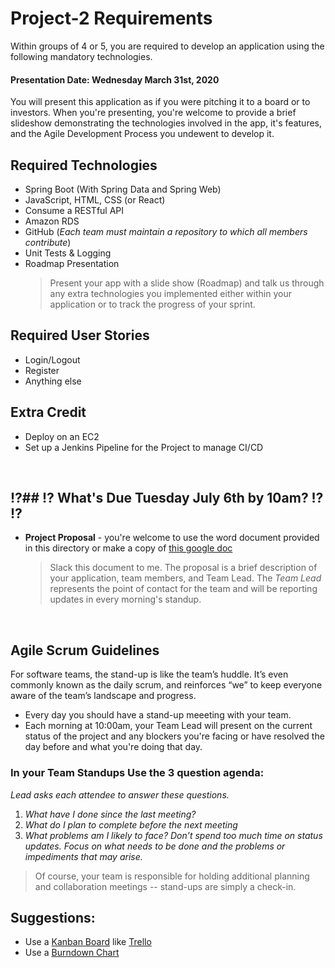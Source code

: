 # Project-2 Requirements
Within groups of 4 or 5, you are required to develop an application using the following mandatory technologies.
#### Presentation Date: Wednesday March 31st, 2020
You will present this application as if you were pitching it to a board or to investors.
When you're presenting, you're welcome to provide a brief slideshow demonstrating the technologies involved in the app, it's features, and the Agile Development Process you undewent to develop it.

## Required Technologies
- Spring Boot (With Spring Data and Spring Web)
- JavaScript, HTML, CSS (or React)
- Consume a RESTful API
- Amazon RDS
- GitHub (*Each team must maintain a repository to which all members contribute*)
- Unit Tests & Logging
- Roadmap Presentation
  > Present your app with a slide show (Roadmap) and talk us through any extra technologies you implemented either within your application or to track the progress of your sprint.

## Required User Stories
- Login/Logout
- Register
- Anything else

## Extra Credit
- Deploy on an EC2
- Set up a Jenkins Pipeline for the Project to manage CI/CD

<br>

## ⁉️## ⁉️ What's Due Tuesday July 6th by 10am? ⁉️ ⁉️
- **Project Proposal** - you're welcome to use the word document provided in this directory or make a copy of [this google doc](https://docs.google.com/document/d/1F2UKzwIcsxWdGlY5bIsM6XfOyx2NAPiL0VXWOLcLTkk/edit?usp=sharing)

  > Slack this document to me.  The proposal is a brief description of your application, team members, and Team Lead.
  > The *Team Lead* represents the point of contact for the team and will be reporting updates in every morning's standup.

<br>

## Agile Scrum Guidelines
For software teams, the stand-up is like the team’s huddle. It’s even commonly known as the daily scrum, and reinforces “we” to keep everyone aware of the team’s landscape and progress.
- Every day you should have a stand-up meeeting with your team.
- Each morning at 10:00am, your Team Lead will present on the current status of the project and any blockers you're facing or have resolved the day before and what you're doing that day.

### In your Team Standups Use the 3 question agenda:
*Lead asks each attendee to answer these questions.*
  1. *What have I done since the last meeting?*
  2. *What do I plan to complete before the next meeting*
  3. *What problems am I likely to face?*
*Don’t spend too much time on status updates. Focus on what needs to be done and the problems or impediments that may arise.*
> Of course, your team is responsible for holding additional planning and collaboration meetings -- stand-ups are simply a check-in.

## Suggestions:
- Use a [Kanban Board](https://www.atlassian.com/agile/kanban/boards) like [Trello](https://trello.com/?&aceid=&adposition=&adgroup=105703214328&campaign=9843285532&creative=437184392320&device=c&keyword=trello&matchtype=e&network=g&placement=&ds_kids=p53016490704&ds_e=GOOGLE&ds_eid=700000001557344&ds_e1=GOOGLE&gclid=Cj0KCQiA2af-BRDzARIsAIVQUOfgZifIwr-ClvNLXs4m9zn7VFhTU4bXoVdq1iBVe7SNfiXGeVVNKlgaAsHAEALw_wcB&gclsrc=aw.ds)
- Use a [Burndown Chart](http://www.agilenutshell.com/burndown)

